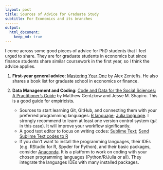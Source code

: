 ```yaml
---
layout: post
title: Sources of Advice for Graduate Study
subtitle: For Economics and its branches
------
output:
  html_document:
    keep_md: true
---
```


  I come across some good pieces of advice for PhD students that I feel urged to share. They are for graduate students in economics but since finance students share similar coursework in the first year, so I think the advice applies.

1. **First-year general advice**: [Mastering Year One](https://static1.squarespace.com/static/5adc9e5325bf0289a67f02b4/t/5adcb2f9758d46f994d0e795/1524413186131/MY1.pdf) by Alex Zentefis. He also shares a book list for graduate school in economics or finance.

2. **Data Management and Coding**: [Code and Data for the Social Sciences: A Practitioner’s Guide](https://web.stanford.edu/~gentzkow/research/CodeAndData.pdf) by Matthew Gentzkow and Jesse M. Shapiro. This is a good guide for empiricists.
    * Sources to start learning Git, GitHub, and connecting them with your preferred programming languages: [R language](https://happygitwithr.com); [Julia language](https://lectures.quantecon.org/jl/more_julia/version_control.html). I strongly recommend to learn at least one version control system (_git_ in this case). It will improve your workflow significantly. 
    * A good text editor to focus on writing codes: [Sublime Text](https://lectures.quantecon.org/jl/more_julia/version_control.html); [Send Sublime Text codes to R](https://www.r-bloggers.com/sublime-text-3-an-alternative-to-rstudio/)
    * If you don't want to install the programming languages, their IDEs (e.g. RStudio for R, Spyder for Python), and their basic packages, consider [Anaconda](https://www.anaconda.com). It is a platform to work on coding with your chosen programming languages (Python/R/Julia or all). They integrate the languages IDEs with many installed packages.
    
